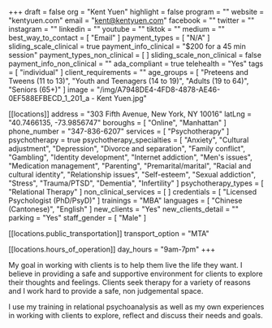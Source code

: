 +++
draft = false
org = "Kent Yuen"
highlight = false
program = ""
website = "kentyuen.com"
email = "kent@kentyuen.com"
facebook = ""
twitter = ""
instagram = ""
linkedin = ""
youtube = ""
tiktok = ""
medium = ""
best_way_to_contact = [ "Email" ]
payment_types = [ "N/A" ]
sliding_scale_clinical = true
payment_info_clinical = "$200 for a 45 min session"
payment_types_non_clinical = [ ]
sliding_scale_non_clinical = false
payment_info_non_clinical = ""
ada_compliant = true
telehealth = "Yes"
tags = [ "individual" ]
client_requirements = ""
age_groups = [
  "Preteens and Tweens (11 to 13)",
  "Youth and Teenagers (14 to 19)",
  "Adults (19 to 64)",
  "Seniors (65+)"
]
image = "/img/A7948DE4-4FD8-4878-AE46-0EF588EFBECD_1_201_a - Kent Yuen.jpg"

[[locations]]
address = "303 Fifth Avenue, New York, NY 10016"
latLng = "40.7466135, -73.9856747"
boroughs = [ "Online", "Manhattan" ]
phone_number = "347-836-6207"
services = [ "Psychotherapy" ]
psychotherapy = true
psychotherapy_specialties = [
  "Anxiety",
  "Cultural adjustment",
  "Depression",
  "Divorce and separation",
  "Family conflict",
  "Gambling",
  "Identity development",
  "Internet addiction",
  "Men's issues",
  "Medication management",
  "Parenting",
  "Premarital/marital",
  "Racial and cultural identity",
  "Relationship issues",
  "Self-esteem",
  "Sexual addiction",
  "Stress",
  "Trauma/PTSD",
  "Dementia",
  "Infertility"
]
psychotherapy_types = [ "Relational Therapy" ]
non_clinical_services = [ ]
credentials = [ "Licensed Psychologist (PhD/PsyD)" ]
trainings = "MBA"
languages = [ "Chinese (Cantonese)", "English" ]
new_clients = "Yes"
new_clients_detail = ""
parking = "Yes"
staff_gender = [ "Male" ]

  [[locations.public_transportation]]
  transport_option = "MTA"

  [[locations.hours_of_operation]]
  day_hours = "9am-7pm"
+++

My goal in working with clients is to help them live the life they want. I believe in providing a safe and supportive environment for clients to explore their thoughts and feelings. Clients seek therapy for a variety of reasons and I work hard to provide a safe, non judgemental space.

I use my training in relational psychoanalysis as well as my own experiences in working with clients to explore, reflect and discuss their needs and goals.
